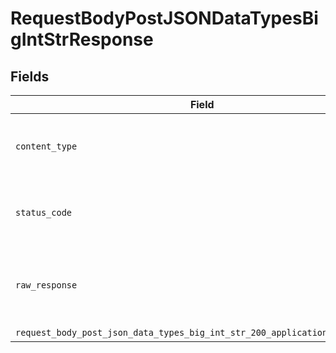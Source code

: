 # RequestBodyPostJSONDataTypesBigIntStrResponse


## Fields

| Field                                                                                                                                                   | Type                                                                                                                                                    | Required                                                                                                                                                | Description                                                                                                                                             |
| ------------------------------------------------------------------------------------------------------------------------------------------------------- | ------------------------------------------------------------------------------------------------------------------------------------------------------- | ------------------------------------------------------------------------------------------------------------------------------------------------------- | ------------------------------------------------------------------------------------------------------------------------------------------------------- |
| `content_type`                                                                                                                                          | *str*                                                                                                                                                   | :heavy_check_mark:                                                                                                                                      | HTTP response content type for this operation                                                                                                           |
| `status_code`                                                                                                                                           | *int*                                                                                                                                                   | :heavy_check_mark:                                                                                                                                      | HTTP response status code for this operation                                                                                                            |
| `raw_response`                                                                                                                                          | [requests.Response](https://requests.readthedocs.io/en/latest/api/#requests.Response)                                                                   | :heavy_minus_sign:                                                                                                                                      | Raw HTTP response; suitable for custom response parsing                                                                                                 |
| `request_body_post_json_data_types_big_int_str_200_application_json_object`                                                                             | [Optional[RequestBodyPostJSONDataTypesBigIntStr200ApplicationJSON]](../../models/operations/requestbodypostjsondatatypesbigintstr200applicationjson.md) | :heavy_minus_sign:                                                                                                                                      | OK                                                                                                                                                      |
